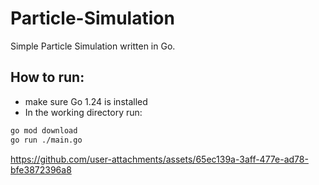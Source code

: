 # Particle-Simulation

Simple Particle Simulation written in Go.
## How to run:
- make sure Go 1.24 is installed
- In the working directory run:
```bash
go mod download
go run ./main.go
```

https://github.com/user-attachments/assets/65ec139a-3aff-477e-ad78-bfe3872396a8

